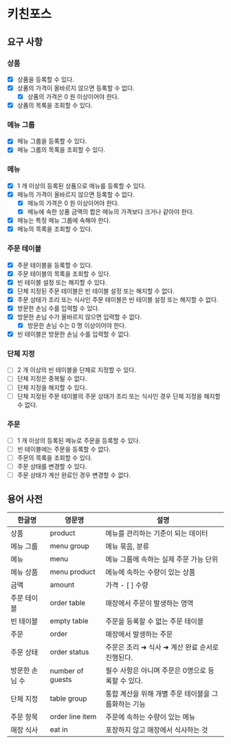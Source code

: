 # 키친포스

## 요구 사항

### 상품

 - [x] 상품을 등록할 수 있다.
 - [x] 상품의 가격이 올바르지 않으면 등록할 수 없다.
     - [x] 상품의 가격은 0 원 이상이어야 한다.
 - [x] 상품의 목록을 조회할 수 있다.

### 메뉴 그룹

 - [x] 메뉴 그룹을 등록할 수 있다.
 - [x] 메뉴 그룹의 목록을 조회할 수 있다.

### 메뉴

 - [x] 1 개 이상의 등록된 상품으로 메뉴를 등록할 수 있다.
 - [x] 메뉴의 가격이 올바르지 않으면 등록할 수 없다.
     - [x] 메뉴의 가격은 0 원 이상이어야 한다.
     - [x] 메뉴에 속한 상품 금액의 합은 메뉴의 가격보다 크거나 같아야 한다.
 - [x] 메뉴는 특정 메뉴 그룹에 속해야 한다.
 - [x] 메뉴의 목록을 조회할 수 있다.

### 주문 테이블

 - [x] 주문 테이블을 등록할 수 있다.
 - [x] 주문 테이블의 목록을 조회할 수 있다.
 - [x] 빈 테이블 설정 또는 해지할 수 있다.
 - [x] 단체 지정된 주문 테이블은 빈 테이블 설정 또는 해지할 수 없다.
 - [x] 주문 상태가 조리 또는 식사인 주문 테이블은 빈 테이블 설정 또는 해지할 수 없다.
 - [x] 방문한 손님 수를 입력할 수 있다.
 - [x] 방문한 손님 수가 올바르지 않으면 입력할 수 없다.
     - [x] 방문한 손님 수는 0 명 이상이어야 한다.
 - [x] 빈 테이블은 방문한 손님 수를 입력할 수 없다.

### 단체 지정

 - [ ] 2 개 이상의 빈 테이블을 단체로 지정할 수 있다.
 - [ ] 단체 지정은 중복될 수 없다.
 - [ ] 단체 지정을 해지할 수 있다.
 - [ ] 단체 지정된 주문 테이블의 주문 상태가 조리 또는 식사인 경우 단체 지정을 해지할 수 없다.

### 주문

 - [ ] 1 개 이상의 등록된 메뉴로 주문을 등록할 수 있다.
 - [ ] 빈 테이블에는 주문을 등록할 수 없다.
 - [ ] 주문의 목록을 조회할 수 있다.
 - [ ] 주문 상태를 변경할 수 있다.
 - [ ] 주문 상태가 계산 완료인 경우 변경할 수 없다.

## 용어 사전

| 한글명 | 영문명 | 설명 |
| --- | --- | --- |
| 상품 | product | 메뉴를 관리하는 기준이 되는 데이터 |
| 메뉴 그룹 | menu group | 메뉴 묶음, 분류 |
| 메뉴 | menu | 메뉴 그룹에 속하는 실제 주문 가능 단위 |
| 메뉴 상품 | menu product | 메뉴에 속하는 수량이 있는 상품 |
| 금액 | amount | 가격  - [ ] 수량 |
| 주문 테이블 | order table | 매장에서 주문이 발생하는 영역 |
| 빈 테이블 | empty table | 주문을 등록할 수 없는 주문 테이블 |
| 주문 | order | 매장에서 발생하는 주문 |
| 주문 상태 | order status | 주문은 조리 ➜ 식사 ➜ 계산 완료 순서로 진행된다. |
| 방문한 손님 수 | number of guests | 필수 사항은 아니며 주문은 0명으로 등록할 수 있다. |
| 단체 지정 | table group | 통합 계산을 위해 개별 주문 테이블을 그룹화하는 기능 |
| 주문 항목 | order line item | 주문에 속하는 수량이 있는 메뉴 |
| 매장 식사 | eat in | 포장하지 않고 매장에서 식사하는 것 |

